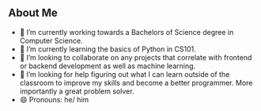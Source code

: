 ## About Me

- 🔭 I’m currently working towards a Bachelors of Science degree in Computer Science.
- 🌱 I’m currently learning the basics of Python in CS101.
- 👯 I’m looking to collaborate on any projects that correlate with frontend or backend development as well as machine learning.
- 🤔 I’m looking for help figuring out what I can learn outside of the classroom to improve my skills and become a better programmer. More importantly a great problem solver.
- 😄 Pronouns: he/ him
